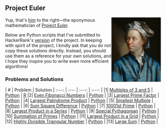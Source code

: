 ## Project Euler

<img align="right" width="160" title="Leonhard Euler" src="Leonhard_Euler.jpg">

Yup, that's [him](https://en.wikipedia.org/wiki/Leonhard_Euler) to the right&mdash;the eponymous mathematician of [Project Euler](https://projecteuler.net).

Below are Python scripts that I've submitted to HackerRank's [version](https://www.hackerrank.com/contests/projecteuler/challenges) of the project. In keeping with spirit of the project, I kindly ask that you do not copy these solutions directly. Instead, you should use them as a reference for your own solutions, and I hope they inspire you to write even more efficient algorithms!

### Problems and Solutions

| # | Problem | Solution
| :---: | :--- | :---:  | :---: |
|1| [Multiples of 3 and 5](https://www.hackerrank.com/contests/projecteuler/challenges/euler001) | [Python](/solutions/python/001_multiples_of_3_and_5.py) | [R](/solutions/r/001_multiples_of_3_and_5.R) 
|2| [Even Fibonacci Numbers](https://www.hackerrank.com/contests/projecteuler/challenges/euler002) | [Python](/solutions/python/002_even_fibonacci_numbers.py) |
|3| [Largest Prime Factor](https://www.hackerrank.com/contests/projecteuler/challenges/euler003) | [Python](/solutions/python/003_largest_prime_factor.py) |
|4| [Largest Palindrome Product](https://www.hackerrank.com/contests/projecteuler/challenges/euler004) | [Python](/solutions/python/004_largest_palindrome_product.py) |
|5| [Smallest Multiple](https://www.hackerrank.com/contests/projecteuler/challenges/euler005) | [Python](/solutions/python/005_smallest_multiple.py) |
|6| [Sum Square Difference](https://www.hackerrank.com/contests/projecteuler/challenges/euler006) | [Python](/solutions/python/006_sum_square_difference.py) |
|7| [10001st Prime](https://www.hackerrank.com/contests/projecteuler/challenges/euler007) | [Python](/solutions/python/007_10001st_prime.py) |
|8| [Largest Product in a Series](https://www.hackerrank.com/contests/projecteuler/challenges/euler008) | [Python](/solutions/python/008_largest_product_in_a_series.py) |
|9| [Special Pythagorean](https://www.hackerrank.com/contests/projecteuler/challenges/euler009) | [Python](/solutions/python/009_special_pythagorean.py) |
|10| [Summation of Primes](https://www.hackerrank.com/contests/projecteuler/challenges/euler010) | [Python](/solutions/python/010_summation_of_primes.py) |
|11| [Largest Product in a Grid](https://www.hackerrank.com/contests/projecteuler/challenges/euler011) | [Python](/solutions/python/011_largest_product_in_a_grid.py) |
|12| [Highly Divisible Triangular Number](https://www.hackerrank.com/contests/projecteuler/challenges/euler012) | [Python](/solutions/python/012_highly_divisible_triangular_number.py) |
|13| [Large Sum](https://www.hackerrank.com/contests/projecteuler/challenges/euler013) | [Python](/solutions/python/013_large_sum.py) |